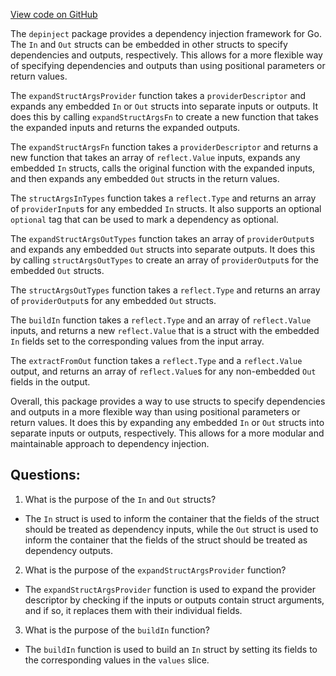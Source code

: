 [View code on GitHub](https://github.com/cosmos/cosmos-sdk.git/depinject/struct_args.go)

The `depinject` package provides a dependency injection framework for Go. The `In` and `Out` structs can be embedded in other structs to specify dependencies and outputs, respectively. This allows for a more flexible way of specifying dependencies and outputs than using positional parameters or return values. 

The `expandStructArgsProvider` function takes a `providerDescriptor` and expands any embedded `In` or `Out` structs into separate inputs or outputs. It does this by calling `expandStructArgsFn` to create a new function that takes the expanded inputs and returns the expanded outputs. 

The `expandStructArgsFn` function takes a `providerDescriptor` and returns a new function that takes an array of `reflect.Value` inputs, expands any embedded `In` structs, calls the original function with the expanded inputs, and then expands any embedded `Out` structs in the return values. 

The `structArgsInTypes` function takes a `reflect.Type` and returns an array of `providerInput`s for any embedded `In` structs. It also supports an optional `optional` tag that can be used to mark a dependency as optional. 

The `expandStructArgsOutTypes` function takes an array of `providerOutput`s and expands any embedded `Out` structs into separate outputs. It does this by calling `structArgsOutTypes` to create an array of `providerOutput`s for the embedded `Out` structs. 

The `structArgsOutTypes` function takes a `reflect.Type` and returns an array of `providerOutput`s for any embedded `Out` structs. 

The `buildIn` function takes a `reflect.Type` and an array of `reflect.Value` inputs, and returns a new `reflect.Value` that is a struct with the embedded `In` fields set to the corresponding values from the input array. 

The `extractFromOut` function takes a `reflect.Type` and a `reflect.Value` output, and returns an array of `reflect.Value`s for any non-embedded `Out` fields in the output. 

Overall, this package provides a way to use structs to specify dependencies and outputs in a more flexible way than using positional parameters or return values. It does this by expanding any embedded `In` or `Out` structs into separate inputs or outputs, respectively. This allows for a more modular and maintainable approach to dependency injection.
## Questions: 
 1. What is the purpose of the `In` and `Out` structs?
- The `In` struct is used to inform the container that the fields of the struct should be treated as dependency inputs, while the `Out` struct is used to inform the container that the fields of the struct should be treated as dependency outputs.
2. What is the purpose of the `expandStructArgsProvider` function?
- The `expandStructArgsProvider` function is used to expand the provider descriptor by checking if the inputs or outputs contain struct arguments, and if so, it replaces them with their individual fields.
3. What is the purpose of the `buildIn` function?
- The `buildIn` function is used to build an `In` struct by setting its fields to the corresponding values in the `values` slice.